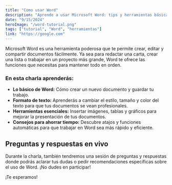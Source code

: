 ```yaml
---
title: "Como usar Word"
description: "Aprende a usar Microsoft Word: tips y herramientas básicas para sacar el máximo provecho"
date: "9/15/2024"
heroImage: "/word-tutorial.png"
tags: ["tutorial", "Word", "herramientas"]
link: "https://google.com"
---
```


Microsoft Word es una herramienta poderosa que te permite crear, editar y compartir documentos fácilmente. Ya sea para redactar una carta, crear una lista o trabajar en un proyecto más grande, Word te ofrece las funciones que necesitas para mantener todo en orden.

### En esta charla aprenderás:
- **Lo básico de Word:** Cómo crear un nuevo documento y guardar tu trabajo.
- **Formato de texto:** Aprenderás a cambiar el estilo, tamaño y color del texto para que tus documentos se vean profesionales.
- **Herramientas esenciales:** Insertar imágenes, tablas y gráficos para mejorar la presentación de tus documentos.
- **Consejos para ahorrar tiempo:** Descubre atajos y funciones automáticas para que trabajar en Word sea más rápido y eficiente.

## Preguntas y respuestas en vivo

Durante la charla, también tendremos una sesión de preguntas y respuestas donde podrás aclarar tus dudas o pedir recomendaciones específicas sobre el uso de Word. ¡No dudes en participar!

¡Te esperamos!
